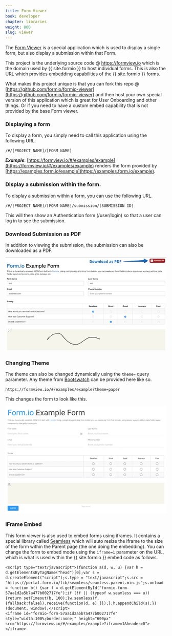 ```yaml
---
title: Form Viewer
book: developer
chapter: libraries
weight: 800
slug: viewer
---
```

The [Form Viewer](https://github.com/formio/formio-viewer) is a special application which is used to display a single form, but also display a submission within that Form.

This project is the underlying source code @ https://formview.io which is the domain used by {{ site.formio }} to host individual forms. This is also the URL which provides embedding capabilities of the {{ site.formio }} forms.

What makes this project unique is that you can fork this repo @ [https://github.com/formio/formio-viewer](https://github.com/formio/formio-viewer) and then host your own special version of this application which is great for User Onboarding and other things. Or if you need to have a custom embed capability that is not provided by the base Form viewer.

### Displaying a form
To display a form, you simply need to call this application using the following URL.

```
/#/[PROJECT NAME]/[FORM NAME]
```

***Example***: [https://formview.io/#/examples/example](https://formview.io/#/examples/example) renders the form provided by [https://examples.form.io/example](https://examples.form.io/example).

### Display a submission within the form.
To display a submission within a form, you can use the following URL.

```
/#/[PROJECT NAME]/[FORM NAME]/submission/[SUBMISSION ID]
```

This will then show an Authentication form (/user/login) so that a user can log in to see the submission.

### Download Submission as PDF
In addition to viewing the submission, the submission can also be downloaded as a PDF.

![](/assets/img/userguide/formviewpdf.png)

### Changing Theme
The theme can also be changed dynamically using the ```theme=``` query parameter. Any theme from [Bootswatch](https://bootswatch.com/) can be provided here like so.

```
https://formview.io/#/examples/example?theme=paper
```

This changes the form to look like this.

![](/assets/img/userguide/formioformpaper.png)

### IFrame Embed
This form viewer is also used to embed forms using iframes. It contains a special library called [Seamless](https://github.com/travist/seamless) which will auto resize the iframe to the size of the form within the Parent page (the one doing the embedding). You can change the form to embed mode using the ```iframe=1``` parameter on the URL, which is what is used within the {{ site.formio }} embed code as follows.

```
<script type="text/javascript">(function a(d, w, u) {var h = d.getElementsByTagName("head")[0];var s = d.createElement("script");s.type = "text/javascript";s.src = "https://portal.form.io/lib/seamless/seamless.parent.min.js";s.onload = function b() {var f = d.getElementById("formio-form-57aa1d2a5b7a477b002717fe");if (!f || (typeof w.seamless === u)) {return setTimeout(b, 100);}w.seamless(f, {fallback:false}).receive(function(d, e) {});};h.appendChild(s);})(document, window);</script>
<iframe id="formio-form-57aa1d2a5b7a477b002717fe" style="width:100%;border:none;" height="600px" src="https://formview.io/#/examples/example?iframe=1&header=0"></iframe>
```
